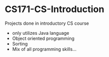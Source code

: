 # CS171-CS-Introduction

Projects done in introductory CS course
- only utilizes Java language
- Object oriented programming
- Sorting
- Mix of all programming skills...
